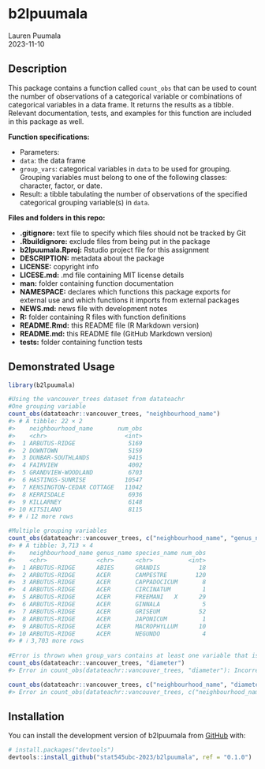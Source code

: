 
<!-- README.md is generated from README.Rmd. Please edit that file -->

# b2lpuumala

Lauren Puumala  
2023-11-10  
<!-- badges: start --> <!-- badges: end -->

## Description

This package contains a function called `count_obs` that can be used to
count the number of observations of a categorical variable or
combinations of categorical variables in a data frame. It returns the
results as a tibble. Relevant documentation, tests, and examples for
this function are included in this package as well.

**Function specifications:**  
- Parameters:  
- `data`: the data frame  
- `group_vars`: categorical variables in `data` to be used for grouping.
Grouping variables must belong to one of the following classes:
character, factor, or date.  
- Result: a tibble tabulating the number of observations of the
specified categorical grouping variable(s) in `data`.

**Files and folders in this repo:**  
- **.gitignore:** text file to specify which files should not be tracked
by Git  
- **.Rbuildignore:** exclude files from being put in the package  
- **b2lpuumala.Rproj:** Rstudio project file for this assignment  
- **DESCRIPTION:** metadata about the package  
- **LICENSE:** copyright info  
- **LICESE.md:** .md file containing MIT license details  
- **man:** folder containing function documentation  
- **NAMESPACE:** declares which functions this package exports for
external use and which functions it imports from external packages  
- **NEWS.md:** news file with development notes  
- **R:** folder containing R files with function definitions  
- **README.Rmd:** this README file (R Markdown version)  
- **README.md:** this README file (GitHub Markdown version)  
- **tests:** folder containing function tests

## Demonstrated Usage

``` r
library(b2lpuumala)

#Using the vancouver_trees dataset from datateachr
#One grouping variable
count_obs(datateachr::vancouver_trees, "neighbourhood_name")
#> # A tibble: 22 × 2
#>    neighbourhood_name       num_obs
#>    <chr>                      <int>
#>  1 ARBUTUS-RIDGE               5169
#>  2 DOWNTOWN                    5159
#>  3 DUNBAR-SOUTHLANDS           9415
#>  4 FAIRVIEW                    4002
#>  5 GRANDVIEW-WOODLAND          6703
#>  6 HASTINGS-SUNRISE           10547
#>  7 KENSINGTON-CEDAR COTTAGE   11042
#>  8 KERRISDALE                  6936
#>  9 KILLARNEY                   6148
#> 10 KITSILANO                   8115
#> # ℹ 12 more rows

#Multiple grouping variables
count_obs(datateachr::vancouver_trees, c("neighbourhood_name", "genus_name", "species_name"))
#> # A tibble: 3,713 × 4
#>    neighbourhood_name genus_name species_name num_obs
#>    <chr>              <chr>      <chr>          <int>
#>  1 ARBUTUS-RIDGE      ABIES      GRANDIS           18
#>  2 ARBUTUS-RIDGE      ACER       CAMPESTRE        120
#>  3 ARBUTUS-RIDGE      ACER       CAPPADOCICUM       8
#>  4 ARBUTUS-RIDGE      ACER       CIRCINATUM         1
#>  5 ARBUTUS-RIDGE      ACER       FREEMANI   X      29
#>  6 ARBUTUS-RIDGE      ACER       GINNALA            5
#>  7 ARBUTUS-RIDGE      ACER       GRISEUM           52
#>  8 ARBUTUS-RIDGE      ACER       JAPONICUM          1
#>  9 ARBUTUS-RIDGE      ACER       MACROPHYLLUM      10
#> 10 ARBUTUS-RIDGE      ACER       NEGUNDO            4
#> # ℹ 3,703 more rows
  
#Error is thrown when group_vars contains at least one variable that is the wrong class. See examples below.
count_obs(datateachr::vancouver_trees, "diameter")
#> Error in count_obs(datateachr::vancouver_trees, "diameter"): Incorrect grouping variable class. Ensure all group_vars are of class chr, fct, or date.

count_obs(datateachr::vancouver_trees, c("neighbourhood_name", "diameter"))
#> Error in count_obs(datateachr::vancouver_trees, c("neighbourhood_name", : Incorrect grouping variable class. Ensure all group_vars are of class chr, fct, or date.
```

## Installation

You can install the development version of b2lpuumala from
[GitHub](https://github.com/) with:

``` r
# install.packages("devtools")
devtools::install_github("stat545ubc-2023/b2lpuumala", ref = "0.1.0")
```
